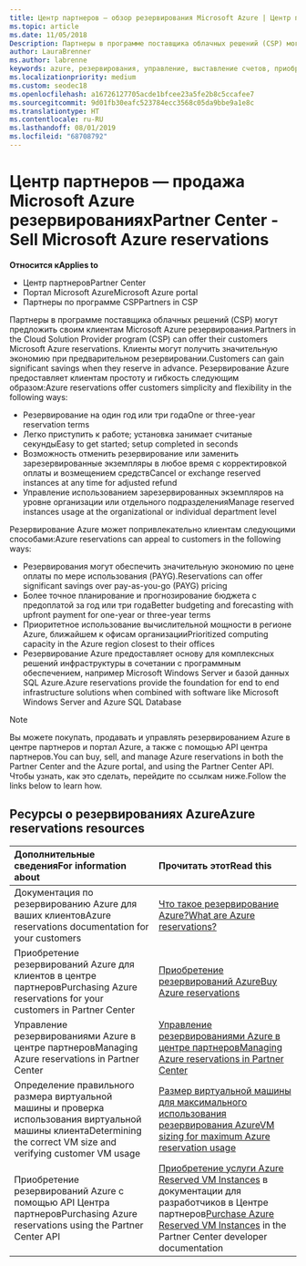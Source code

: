 ```yaml
---
title: Центр партнеров — обзор резервирования Microsoft Azure | Центр партнеров
ms.topic: article
ms.date: 11/05/2018
Description: Партнеры в программе поставщика облачных решений (CSP) могут предложить своим клиентам Microsoft Azure резервирования.
author: LauraBrenner
ms.author: labrenne
keywords: azure, резервирования, управление, выставление счетов, приобретение, Azure RI, Azure Reserved Instances
ms.localizationpriority: medium
ms.custom: seodec18
ms.openlocfilehash: a16726127705acde1bfcee23a5fe2b8c5ccafee7
ms.sourcegitcommit: 9d01fb30eafc523784ecc3568c05da9bbe9a1e8c
ms.translationtype: HT
ms.contentlocale: ru-RU
ms.lasthandoff: 08/01/2019
ms.locfileid: "68708792"
---
```

# <a name="partner-center---sell-microsoft-azure-reservations"></a><span data-ttu-id="b6326-104">Центр партнеров — продажа Microsoft Azure резервированиях</span><span class="sxs-lookup"><span data-stu-id="b6326-104">Partner Center - Sell Microsoft Azure reservations</span></span>

<!--Maggie, 12/7/18 - Added "Partner Center" to metadata title and H1 title as per Catherine Watson in bug #19868631-->

<span data-ttu-id="b6326-105">**Относится к**</span><span class="sxs-lookup"><span data-stu-id="b6326-105">**Applies to**</span></span>

- <span data-ttu-id="b6326-106">Центр партнеров</span><span class="sxs-lookup"><span data-stu-id="b6326-106">Partner Center</span></span>
- <span data-ttu-id="b6326-107">Портал Microsoft Azure</span><span class="sxs-lookup"><span data-stu-id="b6326-107">Microsoft Azure portal</span></span>
- <span data-ttu-id="b6326-108">Партнеры по программе CSP</span><span class="sxs-lookup"><span data-stu-id="b6326-108">Partners in CSP</span></span>

<span data-ttu-id="b6326-109">Партнеры в программе поставщика облачных решений (CSP) могут предложить своим клиентам Microsoft Azure резервирования.</span><span class="sxs-lookup"><span data-stu-id="b6326-109">Partners in the Cloud Solution Provider program (CSP) can offer their customers Microsoft Azure reservations.</span></span> <span data-ttu-id="b6326-110">Клиенты могут получить значительную экономию при предварительном резервировании.</span><span class="sxs-lookup"><span data-stu-id="b6326-110">Customers can gain significant savings when they reserve in advance.</span></span> <span data-ttu-id="b6326-111">Резервирование Azure предоставляет клиентам простоту и гибкость следующим образом:</span><span class="sxs-lookup"><span data-stu-id="b6326-111">Azure reservations offer customers simplicity and flexibility in the following ways:</span></span>

- <span data-ttu-id="b6326-112">Резервирование на один год или три года</span><span class="sxs-lookup"><span data-stu-id="b6326-112">One or three-year reservation terms</span></span>
- <span data-ttu-id="b6326-113">Легко приступить к работе; установка занимает считаные секунды</span><span class="sxs-lookup"><span data-stu-id="b6326-113">Easy to get started; setup completed in seconds</span></span>
- <span data-ttu-id="b6326-114">Возможность отменить резервирование или заменить зарезервированные экземпляры в любое время с корректировкой оплаты и возмещением средств</span><span class="sxs-lookup"><span data-stu-id="b6326-114">Cancel or exchange reserved instances at any time for adjusted refund</span></span>
- <span data-ttu-id="b6326-115">Управление использованием зарезервированных экземпляров на уровне организации или отдельного подразделения</span><span class="sxs-lookup"><span data-stu-id="b6326-115">Manage reserved instances usage at the organizational or individual department level</span></span> 

<span data-ttu-id="b6326-116">Резервирование Azure может попривлекательно клиентам следующими способами:</span><span class="sxs-lookup"><span data-stu-id="b6326-116">Azure reservations can appeal to customers in the following ways:</span></span>

- <span data-ttu-id="b6326-117">Резервирования могут обеспечить значительную экономию по цене оплаты по мере использования (PAYG).</span><span class="sxs-lookup"><span data-stu-id="b6326-117">Reservations can offer significant savings over pay-as-you-go (PAYG) pricing</span></span>
- <span data-ttu-id="b6326-118">Более точное планирование и прогнозирование бюджета с предоплатой за год или три года</span><span class="sxs-lookup"><span data-stu-id="b6326-118">Better budgeting and forecasting with upfront payment for one-year or three-year terms</span></span>
- <span data-ttu-id="b6326-119">Приоритетное использование вычислительной мощности в регионе Azure, ближайшем к офисам организации</span><span class="sxs-lookup"><span data-stu-id="b6326-119">Prioritized computing capacity in the Azure region closest to their offices</span></span>
- <span data-ttu-id="b6326-120">Резервирование Azure предоставляет основу для комплексных решений инфраструктуры в сочетании с программным обеспечением, например Microsoft Windows Server и базой данных SQL Azure.</span><span class="sxs-lookup"><span data-stu-id="b6326-120">Azure reservations provide the foundation for end to end infrastructure solutions when combined with software like Microsoft Windows Server and Azure SQL Database</span></span>

>[!NOTE]
> <span data-ttu-id="b6326-121">Вы можете покупать, продавать и управлять резервированием Azure в центре партнеров и портал Azure, а также с помощью API центра партнеров.</span><span class="sxs-lookup"><span data-stu-id="b6326-121">You can buy, sell, and manage Azure reservations in both the Partner Center and the Azure portal, and using the Partner Center API.</span></span> <span data-ttu-id="b6326-122">Чтобы узнать, как это сделать, перейдите по ссылкам ниже.</span><span class="sxs-lookup"><span data-stu-id="b6326-122">Follow the links below to learn how.</span></span>

## <a name="azure-reservations-resources"></a><span data-ttu-id="b6326-123">Ресурсы о резервированиях Azure</span><span class="sxs-lookup"><span data-stu-id="b6326-123">Azure reservations resources</span></span>

|<span data-ttu-id="b6326-124">**Дополнительные сведения**</span><span class="sxs-lookup"><span data-stu-id="b6326-124">**For information about**</span></span>   |<span data-ttu-id="b6326-125">**Прочитать этот**</span><span class="sxs-lookup"><span data-stu-id="b6326-125">**Read this**</span></span>    |
|:-----------------------------|:-----------------|
| <span data-ttu-id="b6326-126">Документация по резервированию Azure для ваших клиентов</span><span class="sxs-lookup"><span data-stu-id="b6326-126">Azure reservations documentation for your customers</span></span> | [<span data-ttu-id="b6326-127">Что такое резервирование Azure?</span><span class="sxs-lookup"><span data-stu-id="b6326-127">What are Azure reservations?</span></span>](https://docs.microsoft.com/azure/billing/billing-save-compute-costs-reservations)
|<span data-ttu-id="b6326-128">Приобретение резервирований Azure для клиентов в центре партнеров</span><span class="sxs-lookup"><span data-stu-id="b6326-128">Purchasing Azure reservations for your customers in Partner Center</span></span>   |[<span data-ttu-id="b6326-129">Приобретение резервирований Azure</span><span class="sxs-lookup"><span data-stu-id="b6326-129">Buy Azure reservations</span></span>](azure-reservations-buying.md)
|<span data-ttu-id="b6326-130">Управление резервированиями Azure в центре партнеров</span><span class="sxs-lookup"><span data-stu-id="b6326-130">Managing Azure reservations in Partner Center</span></span> | [<span data-ttu-id="b6326-131">Управление резервированиями Azure в центре партнеров</span><span class="sxs-lookup"><span data-stu-id="b6326-131">Managing Azure reservations in Partner Center</span></span>](azure-reservations-manage.md)
|<span data-ttu-id="b6326-132">Определение правильного размера виртуальной машины и проверка использования виртуальной машины клиента</span><span class="sxs-lookup"><span data-stu-id="b6326-132">Determining the correct VM size and verifying customer VM usage</span></span>   |[<span data-ttu-id="b6326-133">Размер виртуальной машины для максимального использования резервирования Azure</span><span class="sxs-lookup"><span data-stu-id="b6326-133">VM sizing for maximum Azure reservation usage</span></span>](azure-usage.md)   |
|<span data-ttu-id="b6326-134">Приобретение резервирований Azure с помощью API Центра партнеров</span><span class="sxs-lookup"><span data-stu-id="b6326-134">Purchasing Azure reservations using the Partner Center API</span></span> | <span data-ttu-id="b6326-135">[Приобретение услуги Azure Reserved VM Instances](https://docs.microsoft.com/partner-center/develop/purchase-azure-reservations) в документации для разработчиков в Центре партнеров</span><span class="sxs-lookup"><span data-stu-id="b6326-135">[Purchase Azure Reserved VM Instances](https://docs.microsoft.com/partner-center/develop/purchase-azure-reservations) in the Partner Center developer documentation</span></span>
